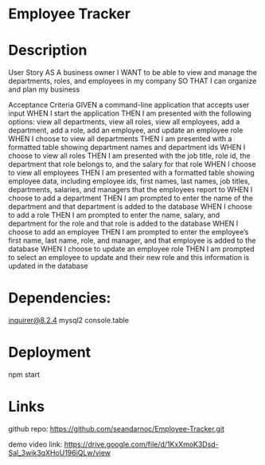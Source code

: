 # Employee Tracker

# Description

User Story
AS A business owner
I WANT to be able to view and manage the departments, roles, and employees in my company
SO THAT I can organize and plan my business

Acceptance Criteria
GIVEN a command-line application that accepts user input
WHEN I start the application
THEN I am presented with the following options: view all departments, view all roles, view all employees, add a department, add a role, add an employee, and update an employee role
WHEN I choose to view all departments
THEN I am presented with a formatted table showing department names and department ids
WHEN I choose to view all roles
THEN I am presented with the job title, role id, the department that role belongs to, and the salary for that role
WHEN I choose to view all employees
THEN I am presented with a formatted table showing employee data, including employee ids, first names, last names, job titles, departments, salaries, and managers that the employees report to
WHEN I choose to add a department
THEN I am prompted to enter the name of the department and that department is added to the database
WHEN I choose to add a role
THEN I am prompted to enter the name, salary, and department for the role and that role is added to the database
WHEN I choose to add an employee
THEN I am prompted to enter the employee’s first name, last name, role, and manager, and that employee is added to the database
WHEN I choose to update an employee role
THEN I am prompted to select an employee to update and their new role and this information is updated in the database


# Dependencies:

inquirer@8.2.4
mysql2
console.table

# Deployment 

npm start


# Links
github repo: https://github.com/seandarnoc/Employee-Tracker.git

demo video link: https://drive.google.com/file/d/1KxXmoK3Dsd-Sal_3wik3qXHoU196iQLw/view
